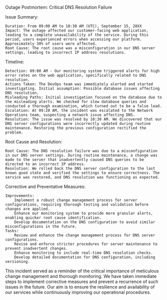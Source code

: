 Outage Postmortem: Critical DNS Resolution Failure

Issue Summary:

    Duration: From 09:00 AM to 10:30 AM (UTC), September 15, 20XX
    Impact: The outage affected our customer-facing web application, leading to a complete unavailability of the service. During this period, users experienced errors when accessing our platform. Approximately 30% of users were affected.
    Root Cause: The root cause was a misconfiguration in our DNS server settings, leading to incorrect IP address resolutions.

Timeline:

    Detection: 09:00 AM - Our monitoring system triggered alerts for high error rates on the web application, specifically related to DNS resolution.
    Actions Taken: The DevOps team was immediately alerted and started investigating. Initial assumption: Possible database issues affecting DNS resolution.
    Misleading Paths: Initial investigation focused on the database due to the misleading alerts. We checked for slow database queries and conducted a thorough examination, which turned out to be a false lead.
    Escalation: At 09:20 AM, the incident was escalated to the Network Operations team, suspecting a network issue affecting DNS.
    Resolution: The issue was resolved by 10:30 AM. We discovered that our DNS server configurations were incorrectly updated during routine maintenance. Restoring the previous configuration rectified the problem.

Root Cause and Resolution:

    Root Cause: The DNS resolution failure was due to a misconfiguration in our DNS server settings. During routine maintenance, a change was made to the server that inadvertently caused DNS queries to be directed to an incorrect IP address.
    Resolution: We rolled back the DNS server configuration to the last known good state and verified the settings to ensure correctness. The service was restored, and DNS resolution was functioning as expected.

Corrective and Preventative Measures:

    Improvements:
        Implement a robust change management process for server configurations, requiring thorough testing and validation before changes are applied.
        Enhance our monitoring system to provide more granular alerts, enabling quicker root cause identification.
        Develop documentation on the DNS configuration to avoid similar misconfigurations in the future.
    Tasks:
        Review and enhance the change management process for DNS server configurations.
        Revise and enforce stricter procedures for server maintenance to prevent inadvertent changes.
        Enhance monitoring to include real-time DNS resolution checks.
        Develop detailed documentation for DNS configuration, including versioning.

This incident served as a reminder of the critical importance of meticulous change management and thorough monitoring. We have taken immediate steps to implement corrective measures and prevent a recurrence of such issues in the future. Our aim is to ensure the resilience and availability of our services while continuously improving our operational procedures.
